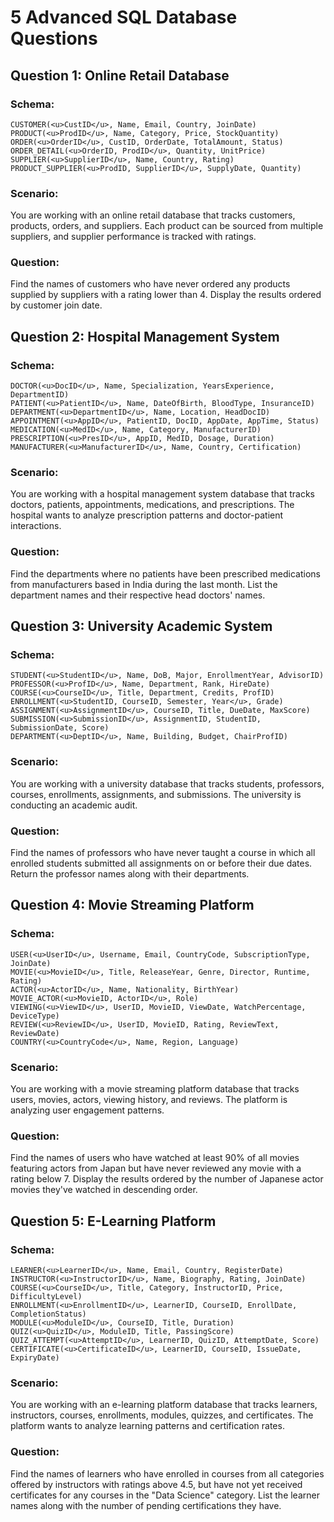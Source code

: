 # 5 Advanced SQL Database Questions

## Question 1: Online Retail Database

### Schema:
```
CUSTOMER(<u>CustID</u>, Name, Email, Country, JoinDate)
PRODUCT(<u>ProdID</u>, Name, Category, Price, StockQuantity)
ORDER(<u>OrderID</u>, CustID, OrderDate, TotalAmount, Status)
ORDER_DETAIL(<u>OrderID, ProdID</u>, Quantity, UnitPrice)
SUPPLIER(<u>SupplierID</u>, Name, Country, Rating)
PRODUCT_SUPPLIER(<u>ProdID, SupplierID</u>, SupplyDate, Quantity)
```

### Scenario:
You are working with an online retail database that tracks customers, products, orders, and suppliers. Each product can be sourced from multiple suppliers, and supplier performance is tracked with ratings.

### Question:
Find the names of customers who have never ordered any products supplied by suppliers with a rating lower than 4. Display the results ordered by customer join date.

## Question 2: Hospital Management System

### Schema:
```
DOCTOR(<u>DocID</u>, Name, Specialization, YearsExperience, DepartmentID)
PATIENT(<u>PatientID</u>, Name, DateOfBirth, BloodType, InsuranceID)
DEPARTMENT(<u>DepartmentID</u>, Name, Location, HeadDocID)
APPOINTMENT(<u>AppID</u>, PatientID, DocID, AppDate, AppTime, Status)
MEDICATION(<u>MedID</u>, Name, Category, ManufacturerID)
PRESCRIPTION(<u>PresID</u>, AppID, MedID, Dosage, Duration)
MANUFACTURER(<u>ManufacturerID</u>, Name, Country, Certification)
```

### Scenario:
You are working with a hospital management system database that tracks doctors, patients, appointments, medications, and prescriptions. The hospital wants to analyze prescription patterns and doctor-patient interactions.

### Question:
Find the departments where no patients have been prescribed medications from manufacturers based in India during the last month. List the department names and their respective head doctors' names.

## Question 3: University Academic System

### Schema:
```
STUDENT(<u>StudentID</u>, Name, DoB, Major, EnrollmentYear, AdvisorID)
PROFESSOR(<u>ProfID</u>, Name, Department, Rank, HireDate)
COURSE(<u>CourseID</u>, Title, Department, Credits, ProfID)
ENROLLMENT(<u>StudentID, CourseID, Semester, Year</u>, Grade)
ASSIGNMENT(<u>AssignmentID</u>, CourseID, Title, DueDate, MaxScore)
SUBMISSION(<u>SubmissionID</u>, AssignmentID, StudentID, SubmissionDate, Score)
DEPARTMENT(<u>DeptID</u>, Name, Building, Budget, ChairProfID)
```

### Scenario:
You are working with a university database that tracks students, professors, courses, enrollments, assignments, and submissions. The university is conducting an academic audit.

### Question:
Find the names of professors who have never taught a course in which all enrolled students submitted all assignments on or before their due dates. Return the professor names along with their departments.

## Question 4: Movie Streaming Platform

### Schema:
```
USER(<u>UserID</u>, Username, Email, CountryCode, SubscriptionType, JoinDate)
MOVIE(<u>MovieID</u>, Title, ReleaseYear, Genre, Director, Runtime, Rating)
ACTOR(<u>ActorID</u>, Name, Nationality, BirthYear)
MOVIE_ACTOR(<u>MovieID, ActorID</u>, Role)
VIEWING(<u>ViewID</u>, UserID, MovieID, ViewDate, WatchPercentage, DeviceType)
REVIEW(<u>ReviewID</u>, UserID, MovieID, Rating, ReviewText, ReviewDate)
COUNTRY(<u>CountryCode</u>, Name, Region, Language)
```

### Scenario:
You are working with a movie streaming platform database that tracks users, movies, actors, viewing history, and reviews. The platform is analyzing user engagement patterns.

### Question:
Find the names of users who have watched at least 90% of all movies featuring actors from Japan but have never reviewed any movie with a rating below 7. Display the results ordered by the number of Japanese actor movies they've watched in descending order.

## Question 5: E-Learning Platform

### Schema:
```
LEARNER(<u>LearnerID</u>, Name, Email, Country, RegisterDate)
INSTRUCTOR(<u>InstructorID</u>, Name, Biography, Rating, JoinDate)
COURSE(<u>CourseID</u>, Title, Category, InstructorID, Price, DifficultyLevel)
ENROLLMENT(<u>EnrollmentID</u>, LearnerID, CourseID, EnrollDate, CompletionStatus)
MODULE(<u>ModuleID</u>, CourseID, Title, Duration)
QUIZ(<u>QuizID</u>, ModuleID, Title, PassingScore)
QUIZ_ATTEMPT(<u>AttemptID</u>, LearnerID, QuizID, AttemptDate, Score)
CERTIFICATE(<u>CertificateID</u>, LearnerID, CourseID, IssueDate, ExpiryDate)
```

### Scenario:
You are working with an e-learning platform database that tracks learners, instructors, courses, enrollments, modules, quizzes, and certificates. The platform wants to analyze learning patterns and certification rates.

### Question:
Find the names of learners who have enrolled in courses from all categories offered by instructors with ratings above 4.5, but have not yet received certificates for any courses in the "Data Science" category. List the learner names along with the number of pending certifications they have.